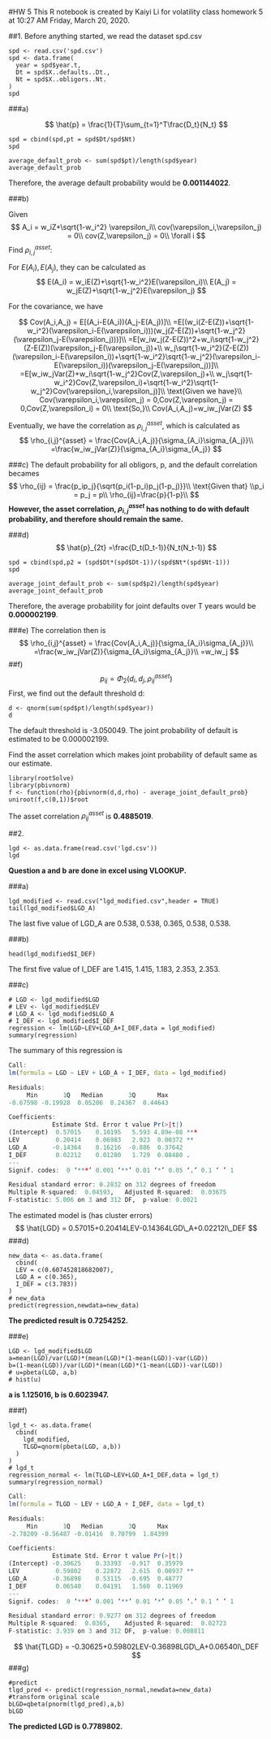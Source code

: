 #HW 5
This R notebook is created by Kaiyi Li for volatility class homework 5 at 10:27 AM Friday, March 20, 2020.

##1. 
Before anything started, we read the dataset spd.csv
```{r}
spd <- read.csv('spd.csv')
spd <- data.frame(
  year = spd$year.t,
  Dt = spd$X..defaults..Dt.,
  Nt = spd$X..obligors..Nt.
)
spd
```

###a) 

$$
\hat{p} = \frac{1}{T}\sum_{t=1}^T\frac{D_t}{N_t}
$$
```{r}
spd = cbind(spd,pt = spd$Dt/spd$Nt)
spd
```

```{r}
average_default_prob <- sum(spd$pt)/length(spd$year)
average_default_prob
```

Therefore, the average default probability would be **0.001144022**.

###b) 

Given
$$
A_i = w_iZ+\sqrt{1-w_i^2} \varepsilon_i\\
cov(\varepsilon_i,\varepsilon_j) = 0\\
cov(Z,\varepsilon_j) = 0\\
\forall i
$$
Find $\rho_{i,j}^{asset}$:

For $E(A_i),E(A_j)$, they can be calculated as 
$$
E(A_i) = w_iE(Z)+\sqrt{1-w_i^2}E(\varepsilon_i)\\
E(A_j) = w_jE(Z)+\sqrt{1-w_j^2}E(\varepsilon_j)
$$

For the covariance, we have 

$$
Cov(A_i,A_j) = E[(A_i-E(A_i))(A_j-E(A_j))]\\
=E[(w_i(Z-E(Z))+\sqrt{1-w_i^2}(\varepsilon_i-E(\varepsilon_i)))(w_j(Z-E(Z))+\sqrt{1-w_j^2}(\varepsilon_j-E(\varepsilon_j)))]\\
=E[w_iw_j(Z-E(Z))^2+w_i\sqrt{1-w_j^2}(Z-E(Z))(\varepsilon_j-E(\varepsilon_j))+\\
w_j\sqrt{1-w_i^2}(Z-E(Z))(\varepsilon_i-E(\varepsilon_i))+\sqrt{1-w_i^2}\sqrt{1-w_j^2}(\varepsilon_i-E(\varepsilon_i))(\varepsilon_j-E(\varepsilon_j))]\\
=E[w_iw_jVar(Z)+w_i\sqrt{1-w_j^2}Cov(Z,\varepsilon_j)+\\
w_j\sqrt{1-w_i^2}Cov(Z,\varepsilon_i)+\sqrt{1-w_i^2}\sqrt{1-w_j^2}Cov(\varepsilon_i,\varepsilon_j)]\\
\text{Given we have}\\
Cov(\varepsilon_i,\varepsilon_j) = 0,Cov(Z,\varepsilon_j) = 0,Cov(Z,\varepsilon_i) = 0\\
\text{So,}\\
Cov(A_i,A_j)=w_iw_jVar(Z)
$$



Eventually, we have the correlation as $\rho_{i,j}^{asset}$, which is calculated as 
$$
\rho_{i,j}^{asset} = \frac{Cov(A_i,A_j)}{\sigma_{A_i}\sigma_{A_j}}\\
=\frac{w_iw_jVar(Z)}{\sigma_{A_i}\sigma_{A_j}}
$$

###c) 
The default probability for all obligors, p, and the default correlation becames 
$$
\rho_{ij} = \frac{p_ip_j}{\sqrt{p_i(1-p_i)p_j(1-p_j)}}\\
\text{Given that} \\p_i = p_j = p\\
\rho_{ij}=\frac{p}{1-p}\\
$$
**However, the asset correlation, $\rho_{i,j}^{asset}$ has nothing to do with default probability, and therefore should remain the same.**

###d) 
$$
\hat{p}_{2t} =\frac{D_t(D_t-1)}{N_t(N_t-1)}
$$
```{r}
spd = cbind(spd,p2 = (spd$Dt*(spd$Dt-1))/(spd$Nt*(spd$Nt-1)))
spd
```

```{r}
average_joint_default_prob <- sum(spd$p2)/length(spd$year)
average_joint_default_prob
```
Therefore, the average probability for joint defaults over T years would be **0.000002199**.

###e)
The correlation then is 
$$
\rho_{i,j}^{asset} = \frac{Cov(A_i,A_j)}{\sigma_{A_i}\sigma_{A_j}}\\
=\frac{w_iw_jVar(Z)}{\sigma_{A_i}\sigma_{A_j}}\\
=w_iw_j
$$
##f) 
$$
p_{ij} = \Phi_2(d_i,d_j,\rho_{ij}^{asset})
$$
First, we find out the default threshold d:
```{r}
d <- qnorm(sum(spd$pt)/length(spd$year))
d
```
The default threshold is -3.050049.
The joint probability of default is estimated to be 0.000002199. 

Find the asset correlation which makes joint probability of default same as our estimate.
```{r}
library(rootSolve)
library(pbivnorm)
f <- function(rho){pbivnorm(d,d,rho) - average_joint_default_prob}
uniroot(f,c(0,1))$root
```
The asset correlation $\rho_{ij}^{asset}$ is **0.4885019**.

##2.
```{r}
lgd <- as.data.frame(read.csv('lgd.csv'))
lgd
```
**Question a and b are done in excel using VLOOKUP.**

###a)
```{r}
lgd_modified <- read.csv("lgd_modified.csv",header = TRUE)
tail(lgd_modified$LGD_A)
```
The last five value of LGD_A are 0.538, 0.538, 0.365, 0.538, 0.538.

###b)
```{r}
head(lgd_modified$I_DEF)
```
The first five value of I_DEF are 1.415, 1.415, 1.183, 2.353, 2.353.

###c)
```{r}
# LGD <- lgd_modified$LGD
# LEV <- lgd_modified$LEV
# LGD_A <- lgd_modified$LGD_A
# I_DEF <- lgd_modified$I_DEF
regression <- lm(LGD~LEV+LGD_A+I_DEF,data = lgd_modified)
summary(regression)
```
The summary of this regression is 

```R
Call:
lm(formula = LGD ~ LEV + LGD_A + I_DEF, data = lgd_modified)

Residuals:
     Min       1Q   Median       3Q      Max 
-0.67598 -0.19928  0.05206  0.24367  0.44643 

Coefficients:
            Estimate Std. Error t value Pr(>|t|)    
(Intercept)  0.57015    0.10195   5.593 4.89e-08 ***
LEV          0.20414    0.06983   2.923  0.00372 ** 
LGD_A       -0.14364    0.16216  -0.886  0.37642    
I_DEF        0.02212    0.01280   1.729  0.08480 .  
---
Signif. codes:  0 ‘***’ 0.001 ‘**’ 0.01 ‘*’ 0.05 ‘.’ 0.1 ‘ ’ 1

Residual standard error: 0.2832 on 312 degrees of freedom
Multiple R-squared:  0.04593,	Adjusted R-squared:  0.03675 
F-statistic: 5.006 on 3 and 312 DF,  p-value: 0.0021
```

The estimated model is (has cluster errors)
$$
\hat{LGD} = 0.57015+0.20414LEV-0.14364LGD\_A+0.02212I\_DEF 
$$
###d)
```{r}
new_data <- as.data.frame(
  cbind(
  LEV = c(0.607452818682007),
  LGD_A = c(0.365),
  I_DEF = c(3.783))
)
# new_data
predict(regression,newdata=new_data)
```
**The predicted result is 0.7254252.**

###e)
```{r}
LGD <- lgd_modified$LGD
a=mean(LGD)/var(LGD)*(mean(LGD)*(1-mean(LGD))-var(LGD))
b=(1-mean(LGD))/var(LGD)*(mean(LGD)*(1-mean(LGD))-var(LGD))
# u=pbeta(LGD, a,b)
# hist(u)
```
**a is 1.125016, b is 0.6023947.**

###f)
```{r}
lgd_t <- as.data.frame(
  cbind(
    lgd_modified,
    TLGD=qnorm(pbeta(LGD, a,b))
  )
)
# lgd_t
regression_normal <- lm(TLGD~LEV+LGD_A+I_DEF,data = lgd_t)
summary(regression_normal)
```
```r
Call:
lm(formula = TLGD ~ LEV + LGD_A + I_DEF, data = lgd_t)

Residuals:
     Min       1Q   Median       3Q      Max 
-2.78209 -0.56487 -0.01416  0.70799  1.84399 

Coefficients:
            Estimate Std. Error t value Pr(>|t|)   
(Intercept) -0.30625    0.33393  -0.917  0.35979   
LEV          0.59802    0.22872   2.615  0.00937 **
LGD_A       -0.36898    0.53115  -0.695  0.48777   
I_DEF        0.06540    0.04191   1.560  0.11969   
---
Signif. codes:  0 ‘***’ 0.001 ‘**’ 0.01 ‘*’ 0.05 ‘.’ 0.1 ‘ ’ 1

Residual standard error: 0.9277 on 312 degrees of freedom
Multiple R-squared:  0.0365,	Adjusted R-squared:  0.02723 
F-statistic: 3.939 on 3 and 312 DF,  p-value: 0.008811

```

$$
\hat{TLGD} = -0.30625+0.59802LEV-0.36898LGD\_A+0.06540I\_DEF
$$
###g)
```{r}
#predict
tlgd_pred <- predict(regression_normal,newdata=new_data)
#transform original scale
bLGD=qbeta(pnorm(tlgd_pred),a,b)
bLGD
```
**The predicted LGD is 0.7789802.**
